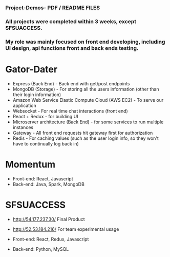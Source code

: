 ### Project-Demos- PDF / README FILES
### All projects were completed within 3 weeks, except SFSUACCESS.
### My role was mainly focused on front end developing, including UI design, api functions front and back ends testing.

# Gator-Dater
  - Express (Back End) - Back end with get/post endpoints
  - MongoDB (Storage) - For storing all the users information (other than their login information)
  - Amazon Web Service Elastic Compute Cloud (AWS EC2) - To serve our application
  - Websocket - For real time chat interactions (front end)
  - React + Redux - for building UI 
  - Microserver architecture (Back End) - for some services to run multiple instances
  - Gateway - All front end requests hit gateway first for authorization
  - Redis - For caching values (such as the user login info, so they won't have to continually log back in)

# Momentum
  - Front-end: React, Javascript
  - Back-end: Java, Spark, MongoDB

# SFSUACCESS
  - http://54.177.237.30/ Final Product
  - http://52.53.184.216/ For team experimental usage

  - Front-end: React, Redux, Javascript
  - Back-end: Python, MySQL

